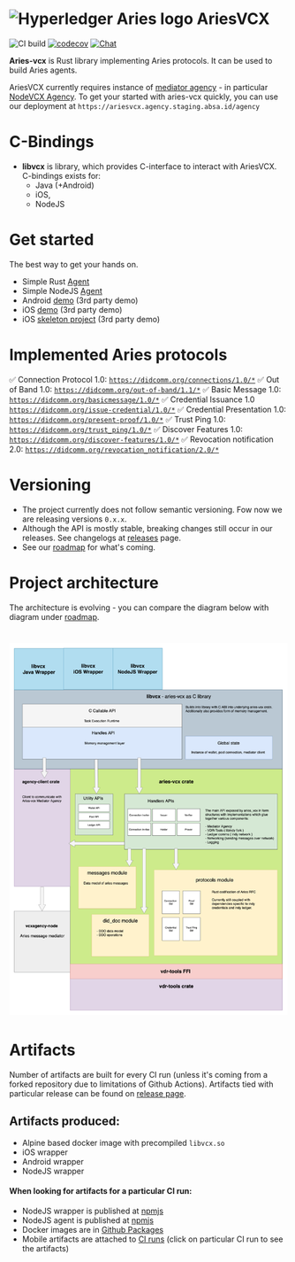 # <img alt="Hyperledger Aries logo" src="docs/aries-logo.png" width="45px" /> AriesVCX

![CI build](https://github.com/hyperledger/aries-vcx/workflows/CI/badge.svg)
[![codecov](https://codecov.io/gh/hyperledger/aries-vcx/branch/main/graph/badge.svg)](https://codecov.io/gh/hyperledger/aries-vcx)
[![Chat](https://raw.githubusercontent.com/hyperledger/chat-assets/master/aries-vcx.svg)](https://discord.com/channels/905194001349627914/955480822675308604)

**Aries-vcx** is Rust library implementing Aries protocols. It can be used to build Aries agents. 

AriesVCX currently requires instance of [mediator agency](https://github.com/hyperledger/aries-rfcs/blob/master/concepts/0046-mediators-and-relays/README.md) - in 
particular [NodeVCX Agency](https://github.com/AbsaOSS/vcxagencynode/).
To get your started with aries-vcx quickly, you can use our deployment at
`https://ariesvcx.agency.staging.absa.id/agency`

# C-Bindings 
- **libvcx** is library, which provides C-interface to interact with AriesVCX. C-bindings exists for:
  - Java (+Android)
  - iOS, 
  - NodeJS


# Get started
The best way to get your hands on.
* Simple Rust [Agent](./agents/rust/aries-vcx-agent)
* Simple NodeJS [Agent](./agents/node/vcxagent-core)
* Android [demo](https://github.com/sktston/vcx-demo-android) (3rd party demo)
* iOS [demo](https://github.com/sktston/vcx-demo-ios) (3rd party demo)
* iOS [skeleton project](https://github.com/sktston/vcx-skeleton-ios) (3rd party demo)

# Implemented Aries protocols
✅ Connection Protocol 1.0: [`https://didcomm.org/connections/1.0/*`](https://github.com/hyperledger/aries-rfcs/tree/master/features/0160-connection-protocol)
✅ Out of Band 1.0: [`https://didcomm.org/out-of-band/1.1/*`](https://github.com/hyperledger/aries-rfcs/blob/main/features/0434-outofband)
✅ Basic Message 1.0: [`https://didcomm.org/basicmessage/1.0/*`](https://github.com/hyperledger/aries-rfcs/tree/master/features/0095-basic-message)
✅ Credential Issuance 1.0 [`https://didcomm.org/issue-credential/1.0/*`](https://github.com/hyperledger/aries-rfcs/blob/master/features/0036-issue-credential)
✅ Credential Presentation 1.0: [`https://didcomm.org/present-proof/1.0/*`](https://github.com/hyperledger/aries-rfcs/tree/master/features/0037-present-proof)
✅ Trust Ping 1.0: [`https://didcomm.org/trust_ping/1.0/*`](https://github.com/hyperledger/aries-rfcs/blob/master/features/0048-trust-ping/README.md)
✅ Discover Features 1.0: [`https://didcomm.org/discover-features/1.0/*`](https://github.com/hyperledger/aries-rfcs/tree/master/features/0031-discover-features)
✅ Revocation notification 2.0: [`https://didcomm.org/revocation_notification/2.0/*`](https://github.com/hyperledger/aries-rfcs/tree/master/features/0031-discover-features)

# Versioning
- The project currently does not follow semantic versioning. Fow now we are releasing versions `0.x.x`.
- Although the API is mostly stable, breaking changes still occur in our releases. See changelogs at
  [releases](https://github.com/hyperledger/aries-vcx/releases) page.
- See our [roadmap](./ROADMAP.md) for what's coming.

# Project architecture
The architecture is evolving - you can compare the diagram below with diagram under [roadmap](./roadmap.md).

# <img alt="AriesVCX architecture diagram" src="docs/architecture/ariesvcx_architecture_now_150922.png"/>

# Artifacts
Number of artifacts are built for every CI run (unless it's coming from a forked repository due to limitations of Github Actions). 
Artifacts tied with particular release can be found on 
 [release page](https://github.com/hyperledger/aries-vcx/releases).
 
## Artifacts produced:
- Alpine based docker image with precompiled `libvcx.so`
- iOS wrapper
- Android wrapper
- NodeJS wrapper

#### When looking for artifacts for a particular CI run:
- NodeJS wrapper is published at [npmjs](https://www.npmjs.com/package/@hyperledger/node-vcx-wrapper)
- NodeJS agent is published at [npmjs](https://www.npmjs.com/package/@hyperledger/vcxagent-core)
- Docker images are in [Github Packages](https://github.com/hyperledger/aries-vcx/packages)
- Mobile artifacts are attached to [CI runs](https://github.com/hyperledger/aries-vcx/actions) (click on particular CI run to
  see the artifacts)

